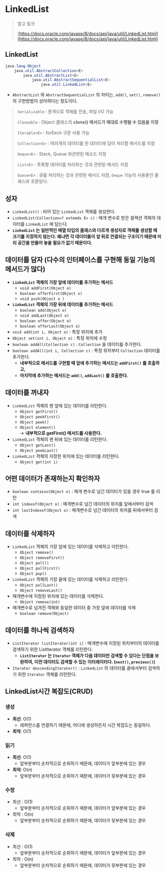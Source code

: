 # LinkedList

> 참고 링크&#x20;
>
> [https://docs.oracle.com/javase/8/docs/api/java/util/LinkedList.html](https://docs.oracle.com/javase/8/docs/api/java/util/LinkedList.html)

## LinkedList

```java
java.lang.Object
    java.util.AbstractCollection<E>
        java.util.AbstractList<E>
            java.util.AbstractSequentialList<E>
                java.util.LinkedList<E>
```

* `AbstractList` 와 `AbstractSequentialList` 의 차이는, `add()`, `set()`, `remove()` 의 구현방법이 상이하다는 정도이다.

> `Serializable` : 원격으로 객체를 전송, 파일 I/O 가능
>
> `Cloneable` : Object 클래스의 **clone() 메서드가 제대로 수행될 수 있음을 지정**
>
> `Iterable<E>` : forEech 구문 사용 가능&#x20;
>
> `Collection<E>` : 여러개의 데이터를 한 데이터에 담아 처리할 메서드를 지정
>
> `Deque<E>` : Stack, Queue 와관련된 메소드 지정
>
> `List<E>` : 목록형 데이터를 처리하는 것과 관련된 메서드 지정
>
> `Queue<E>` : 큐를 처리하는 것과 관련된 메서드 지정, `Deque` 기능이 사용중인 클래스와 호환된다.&#x20;

## 성자

* `LinkedList()` : 비어 있는 `LinkedList` 객체를 생성한다.
* `LinkedList(Collection<? extemds E> c)` : 매개 변수로 받은 컬렉션 객체의 데이터를 `LinkedList` 에 담는다.
* **`LinkedList` 는 일반적인 배열 타입의 클래스와 다르게 생성자로 객체를 생성할 때 크기를 지정하지 않는다. 왜냐면 각 데이터들이 앞 뒤로 연결되는 구조이기 때문에 미리 공간을 만들어 놓을 필요가 없기 때문이다.**

## 데이터를 담자 (다수의 인터페이스를 구현해 동일 기능의 메서드가 많다)

* **`LinkedList` 객체의 가장 앞에 데이터를 추가하는 메서드**
  * `void addFirst(Object o)`
  * `boolean offerFirst(Object o)`
  * `void push(Object o )`
* **`LinkedList` 객체의 가장 뒤에 데이터를 추가하는 메서드**
  * `boolean add(Object o)`
  * `void addLast(Object o)`
  * `boolean offer(Object o)`
  * `boolean offerLast(Object o)`
* `void add(int i, Object o)` : 특정 위치에 추가
* `Object set(int i, Object o)` : 특정 위치에 수정
* `boolean addAll(Collection c)` : `Collection` 을 데이터를 추가한다.
* `boolean addAll(int i, Collection c)` : 특정 위치부터 `Collection` 데이터를 추가한다.
  * **내부적으로 메서드를 구현할 때 앞에 추가하는 메서드는 `addFirst()` 를 호출하고,**&#x20;
  * **마지막에 추가하는 메서드는 `add()`, `addLast()` 를 호출한다.**

## 데이터를 꺼내자

* `LinkedList` 객체의 맨 앞에 있는 데이터를 리턴한다.
  * `Object getFirst()`
  * `Object peekFirst()`
  * `Object peek()`
  * `Object element()`\
    \-> **내부적으로 getFirst() 메서드를 사용한다.**
* `LinkedList` 객체의 맨 뒤에 있는 데이터를 리턴한다.
  * `Object getLast()`
  * `Object peekLast()`
* `LinkedList` 객체의 지정한 위치에 있는 데이터를 리턴한다.
  * `Object get(int i)`

## 어떤 데이터가 존재하는지 확인하자

* `boolean contains(Object o)` : 매개 변수로 넘긴 데이터가 있을 경우 true 를 리턴
* `int indexof(Object o)` : 매개변수로 넘긴 데이터의 위치를 앞에서부터 검색
* `int lastIndexof(Object o)` : 매개변수로 넘긴 데이터의 위치를 뒤에서부터 검색

## 데이터를 삭제하자

* `LinkedList` 객체의 가장 앞에 있는 데이터를 삭제하고 리턴한다.
  * `Object remove()`
  * `Object removeFirst()`
  * `Object poll()`
  * `Object pollFirst()`
  * `Object pop()`
* `LinkedList` 객체의 가장 끝에 있는 데이터를 삭제하고 리턴한다.
  * `Object pollLast()`
  * `Object removeLast()`
* 매개변수에 지정된 위치에 있는 데이터를 삭제한다.
  * `Object remove(int)`
* 매개변수로 넘겨진 객체와 동일한 데이터 중 가장 앞에 데이터를 삭제
  * `boolean remove(Object)`

## 데이터를 하나씩 검색하자

* `ListIterator listIterator(int i)` : 매개변수에 지정된 위치부터의 데이터를 검색하기 위한 ListIterator 객체를 리턴한다.
  * **`ListIterator` 는 `Iterator` 객체가 다음 데이터만 검색할 수 있다는 단점을 보완하여, 이전 데이터도 검색할 수 있는 이터레이터다. (`next()`, `previous()`)**
* `Iterator descendingIterator()` : `LinkedList` 의 데이터를 끝에서부터 검색하기 위한 `Iterator` 객체를 리턴한다.

## LinkedList시간 복잡도(CRUD)&#x20;

### 생성&#x20;

* **최선**: O(1)
  * 레퍼런스를 연결하기 때문에, 어디에 생성하든지 시간 복잡도는 동일하다.&#x20;
* **최악**: O(1)

### 읽기

* **최선**: O(1)
  * 앞부분부터 순차적으로 순회하기 때문에, 데이터가 앞부분에 있는 경우&#x20;
* **최악**: O(n)
  * 앞부분부터 순차적으로 순회하기 때문에, 데이터가 뒷부분에 있는 경우&#x20;

### 수정

* 최선 : O(1)&#x20;
  * 앞부분부터 순차적으로 순회하기 때문에, 데이터가 앞부분에 있는 경우
* 최악 : O(n)
  * 앞부분부터 순차적으로 순회하기 때문에, 데이터가 뒷부분에 있는 경우

### 삭제&#x20;

* 최선 : O(1)&#x20;
  * 앞부분부터 순차적으로 순회하기 때문에, 데이터가 앞부분에 있는 경우
* 최악 : O(n)
  * 앞부분부터 순차적으로 순회하기 때문에, 데이터가 뒷부분에 있는 경우
